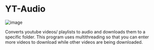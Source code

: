 # YT-Audio

![image](https://user-images.githubusercontent.com/40627412/165975168-cfff0617-1e30-41f2-9208-5bcf026d7079.png)

Converts youtube videos/ playlists to audio and downloads them to a specific folder. This program uses multithreading so that you can enter more videos to download while other videos are being downloaded.
